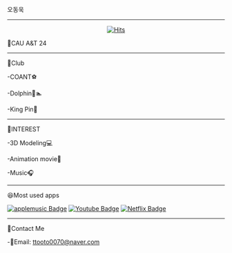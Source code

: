 오동욱
________________________________________________________________________________________________________________________________________________________________________________________________________

<div align=center>
	
 [![Hits](https://hits.seeyoufarm.com/api/count/incr/badge.svg?url=https%3A%2F%2Fgithub.com%2Fyappi1021%2Fyappi1021%2Fblob%2Fmain%2FREADME.md&count_bg=%239CDFF9&title_bg=%23C981E9&icon=&icon_color=%23000000&title=hits&edge_flat=true)](https://hits.seeyoufarm.com)
	
  </div>
🏫CAU A&T 24

________________________________________________________________________________________________________________________________________________________________________________________________________
🚶Club

-COANT⚽

-Dolphin🐬🏊

-King Pin🎳
________________________________________________________________________________________________________________________________________________________________________________________________________
🤔INTEREST

-3D Modeling💻

-Animation movie🎥

-Music🎧
________________________________________________________________________________________________________________________________________________________________________________________________________
😆Most used apps


[![applemusic Badge](https://img.shields.io/badge/applemusic-FA243C?style=flat-square&logo=applemusic&logoColor=red&link=https://www.applemusic.com)](https://www.applemusic.com)
[![Youtube Badge](https://img.shields.io/badge/Youtube-ff0000?style=flat-square&logo=youtube&link=https://www.youtube.com)](https://www.youtube.com)
[![Netflix Badge](https://img.shields.io/badge/Netflix-E50914?style=flat-square&logo=Netflix&link=https://www.Netflix.com)](https://www.Netflix.com)


_______________________________________________________________________________________________________________________________________________________________________________________________________
💌Contact Me


-📧Email: ttooto0070@naver.com

